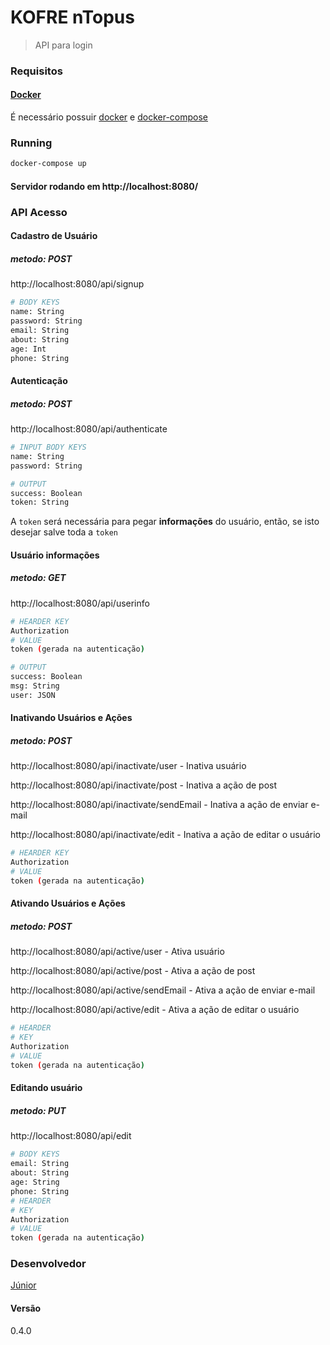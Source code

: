 # KOFRE nTopus

> API para login

### Requisitos

#### [Docker](https://docs.docker.com/install/)
É necessário possuir [docker](https://docs.docker.com/install/) e [docker-compose](https://docs.docker.com/compose/install/)

### Running

``` bash
docker-compose up
```

#### Servidor rodando em http://localhost:8080/

### API Acesso

#### Cadastro de Usuário
##### metodo: POST

http://localhost:8080/api/signup

``` bash
# BODY KEYS
name: String
password: String
email: String
about: String
age: Int
phone: String
```

#### Autenticação
##### metodo: POST

http://localhost:8080/api/authenticate

``` bash
# INPUT BODY KEYS
name: String
password: String
```
``` bash
# OUTPUT
success: Boolean
token: String
```

A `token` será necessária para pegar **informações** do usuário, então, se isto desejar salve toda a `token`

#### Usuário informações
##### metodo: GET

http://localhost:8080/api/userinfo

``` bash
# HEARDER KEY
Authorization
# VALUE
token (gerada na autenticação)
```
``` bash
# OUTPUT
success: Boolean
msg: String
user: JSON
```

#### Inativando Usuários e Ações
##### metodo: POST

http://localhost:8080/api/inactivate/user - Inativa usuário

http://localhost:8080/api/inactivate/post - Inativa a ação de post

http://localhost:8080/api/inactivate/sendEmail - Inativa a ação de enviar e-mail

http://localhost:8080/api/inactivate/edit - Inativa a ação de editar o usuário

``` bash
# HEARDER KEY
Authorization
# VALUE
token (gerada na autenticação)
```

#### Ativando Usuários e Ações
##### metodo: POST

http://localhost:8080/api/active/user - Ativa usuário

http://localhost:8080/api/active/post - Ativa a ação de post

http://localhost:8080/api/active/sendEmail - Ativa a ação de enviar e-mail

http://localhost:8080/api/active/edit - Ativa a ação de editar o usuário

``` bash
# HEARDER
# KEY
Authorization
# VALUE
token (gerada na autenticação)
```

#### Editando usuário
##### metodo: PUT

http://localhost:8080/api/edit

``` bash
# BODY KEYS
email: String
about: String
age: String
phone: String
# HEARDER
# KEY
Authorization
# VALUE
token (gerada na autenticação)
```

### Desenvolvedor

[Júnior](https://www.github.com/juniorvbc)

#### Versão

0.4.0

